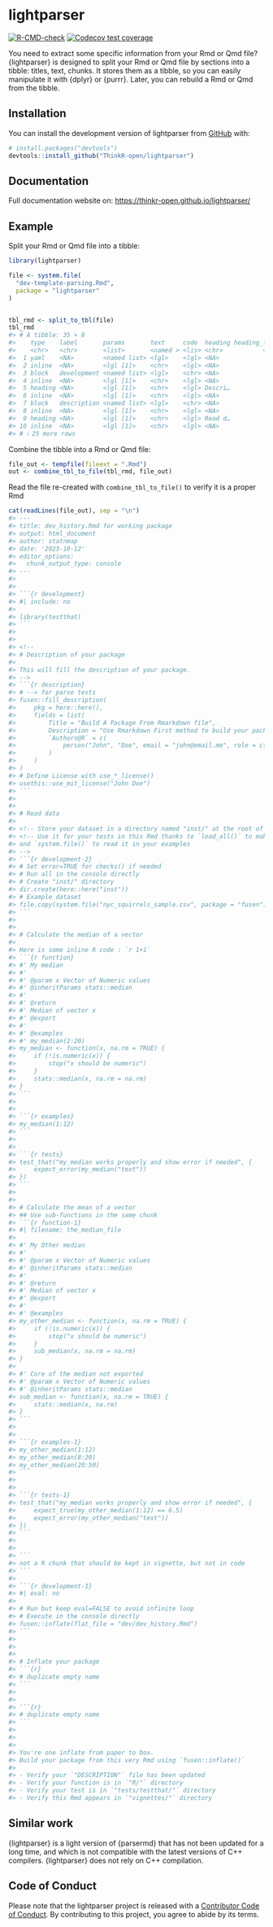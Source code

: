 
<!-- README.md is generated from README.Rmd. Please edit that file -->

# lightparser

<!-- badges: start -->

[![R-CMD-check](https://github.com/ThinkR-open/lightparser/actions/workflows/R-CMD-check.yaml/badge.svg)](https://github.com/ThinkR-open/lightparser/actions/workflows/R-CMD-check.yaml)
[![Codecov test
coverage](https://codecov.io/gh/ThinkR-open/lightparser/branch/main/graph/badge.svg)](https://app.codecov.io/gh/ThinkR-open/lightparser?branch=main)
<!-- badges: end -->

You need to extract some specific information from your Rmd or Qmd file?
{lightparser} is designed to split your Rmd or Qmd file by sections into
a tibble: titles, text, chunks. It stores them as a tibble, so you can
easily manipulate it with {dplyr} or {purrr}. Later, you can rebuild a
Rmd or Qmd from the tibble.

## Installation

You can install the development version of lightparser from
[GitHub](https://github.com/) with:

``` r
# install.packages("devtools")
devtools::install_github("ThinkR-open/lightparser")
```

## Documentation

Full documentation website on:
<https://thinkr-open.github.io/lightparser/>

## Example

Split your Rmd or Qmd file into a tibble:

``` r
library(lightparser)

file <- system.file(
  "dev-template-parsing.Rmd",
  package = "lightparser"
)


tbl_rmd <- split_to_tbl(file)
tbl_rmd
#> # A tibble: 35 × 8
#>    type    label       params       text     code  heading heading_level section
#>    <chr>   <chr>       <list>       <named > <lis> <chr>           <dbl> <chr>  
#>  1 yaml    <NA>        <named list> <lgl>    <lgl> <NA>               NA <NA>   
#>  2 inline  <NA>        <lgl [1]>    <chr>    <lgl> <NA>               NA <NA>   
#>  3 block   development <named list> <lgl>    <chr> <NA>               NA <NA>   
#>  4 inline  <NA>        <lgl [1]>    <chr>    <lgl> <NA>               NA <NA>   
#>  5 heading <NA>        <lgl [1]>    <chr>    <lgl> Descri…             1 Descri…
#>  6 inline  <NA>        <lgl [1]>    <chr>    <lgl> <NA>               NA Descri…
#>  7 block   description <named list> <lgl>    <chr> <NA>               NA Descri…
#>  8 inline  <NA>        <lgl [1]>    <chr>    <lgl> <NA>               NA Descri…
#>  9 heading <NA>        <lgl [1]>    <chr>    <lgl> Read d…             1 Read d…
#> 10 inline  <NA>        <lgl [1]>    <chr>    <lgl> <NA>               NA Read d…
#> # ℹ 25 more rows
```

Combine the tibble into a Rmd or Qmd file:

``` r
file_out <- tempfile(fileext = ".Rmd")
out <- combine_tbl_to_file(tbl_rmd, file_out)
```

Read the file re-created with `combine_tbl_to_file()` to verify it is a
proper Rmd

```` r
cat(readLines(file_out), sep = "\n")
#> ---
#> title: dev_history.Rmd for working package
#> output: html_document
#> author: statnmap
#> date: '2023-10-12'
#> editor_options:
#>   chunk_output_type: console
#> ---
#> 
#> 
#> ```{r development}
#> #| include: no
#> 
#> library(testthat)
#> ```
#> 
#> 
#> <!--
#> # Description of your package
#> 
#> This will fill the description of your package.
#> -->
#> ```{r description}
#> # --> for parse tests
#> fusen::fill_description(
#>     pkg = here::here(),
#>     fields = list(
#>         Title = "Build A Package From Rmarkdown file",
#>         Description = "Use Rmarkdown First method to build your package. Start your package with documentation. Everything can be set from a Rmarkdown file in your project.",
#>         `Authors@R` = c(
#>             person("John", "Doe", email = "john@email.me", role = c("aut", "cre"), comment = c(ORCID = "0000-0000-0000-0000"))
#>         )
#>     )
#> )
#> # Define License with use_*_license()
#> usethis::use_mit_license("John Doe")
#> ```
#> 
#> 
#> # Read data
#> 
#> <!-- Store your dataset in a directory named "inst/" at the root of your project -->
#> <!-- Use it for your tests in this Rmd thanks to `load_all()` to make it available
#> and `system.file()` to read it in your examples 
#> -->
#> ```{r development-2}
#> # Set error=TRUE for checks() if needed
#> # Run all in the console directly
#> # Create "inst/" directory
#> dir.create(here::here("inst"))
#> # Example dataset
#> file.copy(system.file("nyc_squirrels_sample.csv", package = "fusen"), here::here("inst"))
#> ```
#> 
#> 
#> # Calculate the median of a vector
#> 
#> Here is some inline R code : `r 1+1`
#> ```{r function}
#> #' My median
#> #'
#> #' @param x Vector of Numeric values
#> #' @inheritParams stats::median
#> #'
#> #' @return
#> #' Median of vector x
#> #' @export
#> #'
#> #' @examples
#> #' my_median(2:20)
#> my_median <- function(x, na.rm = TRUE) {
#>     if (!is.numeric(x)) {
#>         stop("x should be numeric")
#>     }
#>     stats::median(x, na.rm = na.rm)
#> }
#> ```
#> 
#> 
#> ```{r examples}
#> my_median(1:12)
#> ```
#> 
#> 
#> ```{r tests}
#> test_that("my_median works properly and show error if needed", {
#>     expect_error(my_median("text"))
#> })
#> ```
#> 
#> 
#> # Calculate the mean of a vector
#> ## Use sub-functions in the same chunk
#> ```{r function-1}
#> #| filename: the_median_file
#> 
#> #' My Other median
#> #'
#> #' @param x Vector of Numeric values
#> #' @inheritParams stats::median
#> #'
#> #' @return
#> #' Median of vector x
#> #' @export
#> #'
#> #' @examples
#> my_other_median <- function(x, na.rm = TRUE) {
#>     if (!is.numeric(x)) {
#>         stop("x should be numeric")
#>     }
#>     sub_median(x, na.rm = na.rm)
#> }
#> 
#> #' Core of the median not exported
#> #' @param x Vector of Numeric values
#> #' @inheritParams stats::median
#> sub_median <- function(x, na.rm = TRUE) {
#>     stats::median(x, na.rm)
#> }
#> ```
#> 
#> 
#> ```{r examples-1}
#> my_other_median(1:12)
#> my_other_median(8:20)
#> my_other_median(20:50)
#> ```
#> 
#> 
#> ```{r tests-1}
#> test_that("my_median works properly and show error if needed", {
#>     expect_true(my_other_median(1:12) == 6.5)
#>     expect_error(my_other_median("text"))
#> })
#> ```
#> 
#> 
#> ```
#> not a R chunk that should be kept in vignette, but not in code
#> ```
#> 
#> ```{r development-1}
#> #| eval: no
#> 
#> # Run but keep eval=FALSE to avoid infinite loop
#> # Execute in the console directly
#> fusen::inflate(flat_file = "dev/dev_history.Rmd")
#> ```
#> 
#> 
#> 
#> # Inflate your package
#> ```{r}
#> # duplicate empty name
#> ```
#> 
#> 
#> ```{r}
#> # duplicate empty name
#> ```
#> 
#> 
#> 
#> You're one inflate from paper to box.
#> Build your package from this very Rmd using `fusen::inflate()`
#> 
#> - Verify your `"DESCRIPTION"` file has been updated
#> - Verify your function is in `"R/"` directory
#> - Verify your test is in `"tests/testthat/"` directory
#> - Verify this Rmd appears in `"vignettes/"` directory
````

## Similar work

{lightparser} is a light version of {parsermd} that has not been updated
for a long time, and which is not compatible with the latest versions of
C++ compilers. {lightparser} does not rely on C++ compilation.

## Code of Conduct

Please note that the lightparser project is released with a [Contributor
Code of
Conduct](https://contributor-covenant.org/version/2/1/CODE_OF_CONDUCT.html).
By contributing to this project, you agree to abide by its terms.
